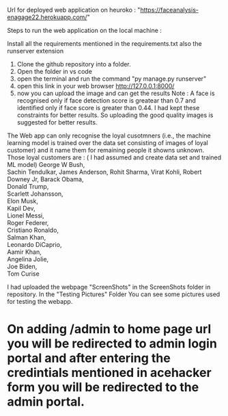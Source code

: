 Url for deployed web application on heuroko : "https://faceanalysis-enagage22.herokuapp.com/"

Steps to run the web application on the local machine :

Install all the requirements mentioned in the requirements.txt also the runserver extension

1. Clone the github repository into a folder.
2. Open the folder in vs code
3. open the terminal and run the command "py manage.py runserver"
4. open this link in your web browser http://127.0.0.1:8000/
5. now you can upload the image and can get the results Note : A face is recognised only if face detection score is greatear than 0.7 and identified only if face score is greater than 0.44. I had kept these constraints for better results. So uploading the good quality images is suggested for better results.

The Web app can only recognise the loyal cusotmners (i.e., the machine learning model is trained over the data set consisting of images of loyal customer) and it name them for remaining people it showns unknown. Those loyal customers are : ( I had assumed and create data set and trained ML model)
George W Bush,  
Sachin Tendulkar,
James Anderson,
Rohit Sharma, 
Virat Kohli,
Robert Downey Jr,
Barack Obama,          
Donald Trump,          
Scarlett Johansson,    
Elon Musk,            
Kapil Dev,            
Lionel Messi,          
Roger Federer,         
Cristiano Ronaldo,     
Salman Khan,           
Leonardo DiCaprio,     
Aamir Khan,            
Angelina Jolie,         
Joe Biden,              
Tom Curise 


I had uploaded the webpage "ScreenShots" in the ScreenShots folder in repository. In the "Testing Pictures" Folder You can see some pictures used for testing the webapp.

# On adding /admin to home page url you will be redirected to admin login portal and after entering the credintials mentioned in acehacker form you will be redirected to the admin portal.
